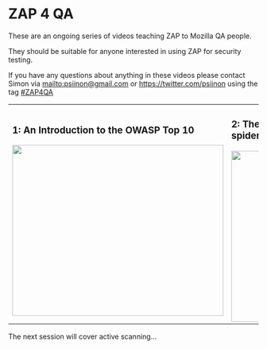 # ZAP 4 QA

These are an ongoing series of videos teaching ZAP to Mozilla QA people.

They should be suitable for anyone interested in using ZAP for security testing.

If you have any questions about anything in these videos please contact Simon via [mailto:psiinon@gmail.com](mailto:psiinon@gmail.com) or https://twitter.com/psiinon using the tag [#ZAP4QA](https://twitter.com/hashtag/ZAP4QA)

<table>
<tr>
<td>
<h3>1: An Introduction to the OWASP Top 10</h3>
<a href='http://www.youtube.com/watch?feature=player_embedded&v=1zYq7OLtBXE' target='_blank'><img src='http://img.youtube.com/vi/1zYq7OLtBXE/0.jpg' width='425' height=344 /></a><br>
</td>
<td>
<h3>2: The ZAP UI, passive scanning and spidering</h3>
<a href='http://www.youtube.com/watch?feature=player_embedded&v=WSLpFiaOjws' target='_blank'><img src='http://img.youtube.com/vi/WSLpFiaOjws/0.jpg' width='425' height=344 /></a><br>
</td>
</tr>

</table>

The next session will cover active scanning...